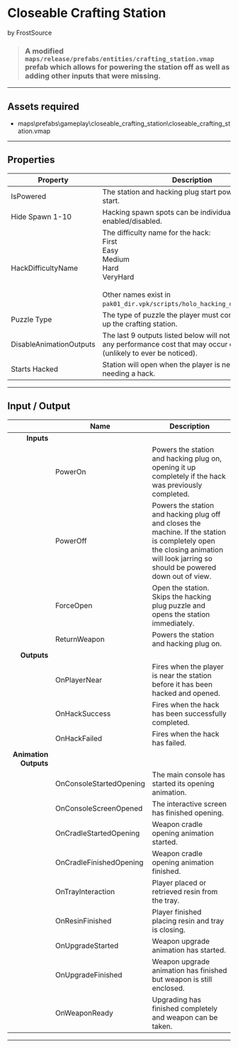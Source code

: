 # Closeable Crafting Station
by FrostSource

> ### A modified `maps/release/prefabs/entities/crafting_station.vmap` prefab which allows for powering the station off as well as adding other inputs that were missing.

---

## Assets required

- maps\prefabs\gameplay\closeable_crafting_station\closeable_crafting_station.vmap

---

## Properties

| Property | Description |
| - | - |
| IsPowered | The station and hacking plug start powered on map start.
| Hide Spawn 1-10 | Hacking spawn spots can be individually enabled/disabled.
| HackDifficultyName | The difficulty name for the hack:<br>First<br>Easy<br>Medium<br>Hard<br>VeryHard<br><br>Other names exist in `pak01_dir.vpk/scripts/holo_hacking_difficulty.txt`.
| Puzzle Type | The type of puzzle the player must complete to open up the crafting station.
| DisableAnimationOutputs | The last 9 outputs listed below will not fire. Avoids any performance cost that may occur on map start (unlikely to ever be noticed).
| Starts Hacked | Station will open when the player is near without needing a hack.

---

## Input / Output

|| Name | Description |
| -: | - | - |
| **Inputs**
|| PowerOn | Powers the station and hacking plug on, opening it up completely if the hack was previously completed.
|| PowerOff | Powers the station and hacking plug off and closes the machine. If the station is completely open the closing animation will look jarring so should be powered down out of view.
|| ForceOpen | Open the station. Skips the hacking plug puzzle and opens the station immediately.
|| ReturnWeapon | Powers the station and hacking plug on.
| **Outputs**
|| OnPlayerNear | Fires when the player is near the station before it has been hacked and opened.
|| OnHackSuccess | Fires when the hack has been successfully completed.
|| OnHackFailed | Fires when the hack has failed.
| **Animation Outputs**
|| OnConsoleStartedOpening | The main console has started its opening animation.
|| OnConsoleScreenOpened | The interactive screen has finished opening.
|| OnCradleStartedOpening | Weapon cradle opening animation started.
|| OnCradleFinishedOpening | Weapon cradle opening animation finished.
|| OnTrayInteraction | Player placed or retrieved resin from the tray.
|| OnResinFinished | Player finished placing resin and tray is closing.
|| OnUpgradeStarted | Weapon upgrade animation has started.
|| OnUpgradeFinished | Weapon upgrade animation has finished but weapon is still enclosed.
|| OnWeaponReady | Upgrading has finished completely and weapon can be taken.

---